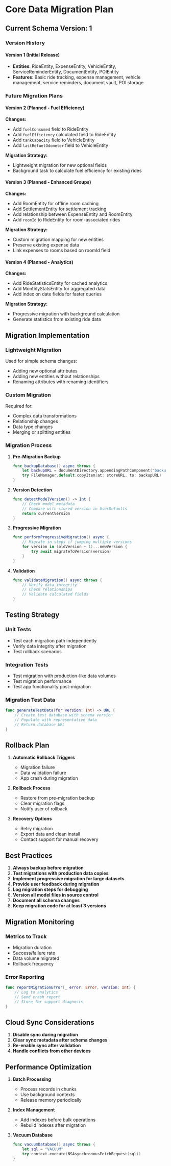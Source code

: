 # Core Data Migration Plan

## Current Schema Version: 1

### Version History

#### Version 1 (Initial Release)
- **Entities**: RideEntity, ExpenseEntity, VehicleEntity, ServiceReminderEntity, DocumentEntity, POIEntity
- **Features**: Basic ride tracking, expense management, vehicle management, service reminders, document vault, POI storage

### Future Migration Plans

#### Version 2 (Planned - Fuel Efficiency)
**Changes:**
- Add `fuelConsumed` field to RideEntity
- Add `fuelEfficiency` calculated field to RideEntity
- Add `tankCapacity` field to VehicleEntity
- Add `lastRefuelOdometer` field to VehicleEntity

**Migration Strategy:**
- Lightweight migration for new optional fields
- Background task to calculate fuel efficiency for existing rides

#### Version 3 (Planned - Enhanced Groups)
**Changes:**
- Add RoomEntity for offline room caching
- Add SettlementEntity for settlement tracking
- Add relationship between ExpenseEntity and RoomEntity
- Add `roomId` to RideEntity for room-associated rides

**Migration Strategy:**
- Custom migration mapping for new entities
- Preserve existing expense data
- Link expenses to rooms based on roomId field

#### Version 4 (Planned - Analytics)
**Changes:**
- Add RideStatisticsEntity for cached analytics
- Add MonthlyStatsEntity for aggregated data
- Add index on date fields for faster queries

**Migration Strategy:**
- Progressive migration with background calculation
- Generate statistics from existing ride data

## Migration Implementation

### Lightweight Migration
Used for simple schema changes:
- Adding new optional attributes
- Adding new entities without relationships
- Renaming attributes with renaming identifiers

### Custom Migration
Required for:
- Complex data transformations
- Relationship changes
- Data type changes
- Merging or splitting entities

### Migration Process

1. **Pre-Migration Backup**
   ```swift
   func backupDatabase() async throws {
       let backupURL = documentDirectory.appendingPathComponent("backup_v\(oldVersion).sqlite")
       try FileManager.default.copyItem(at: storeURL, to: backupURL)
   }
   ```

2. **Version Detection**
   ```swift
   func detectModelVersion() -> Int {
       // Check model metadata
       // Compare with stored version in UserDefaults
       return currentVersion
   }
   ```

3. **Progressive Migration**
   ```swift
   func performProgressiveMigration() async {
       // Migrate in steps if jumping multiple versions
       for version in (oldVersion + 1)...newVersion {
           try await migrateToVersion(version)
       }
   }
   ```

4. **Validation**
   ```swift
   func validateMigration() async throws {
       // Verify data integrity
       // Check relationships
       // Validate calculated fields
   }
   ```

## Testing Strategy

### Unit Tests
- Test each migration path independently
- Verify data integrity after migration
- Test rollback scenarios

### Integration Tests
- Test migration with production-like data volumes
- Test migration performance
- Test app functionality post-migration

### Migration Test Data
```swift
func generateTestData(for version: Int) -> URL {
    // Create test database with schema version
    // Populate with representative data
    // Return database URL
}
```

## Rollback Plan

1. **Automatic Rollback Triggers**
   - Migration failure
   - Data validation failure
   - App crash during migration

2. **Rollback Process**
   - Restore from pre-migration backup
   - Clear migration flags
   - Notify user of rollback

3. **Recovery Options**
   - Retry migration
   - Export data and clean install
   - Contact support for manual recovery

## Best Practices

1. **Always backup before migration**
2. **Test migrations with production data copies**
3. **Implement progressive migration for large datasets**
4. **Provide user feedback during migration**
5. **Log migration steps for debugging**
6. **Version all model files in source control**
7. **Document all schema changes**
8. **Keep migration code for at least 3 versions**

## Migration Monitoring

### Metrics to Track
- Migration duration
- Success/failure rate
- Data volume migrated
- Rollback frequency

### Error Reporting
```swift
func reportMigrationError(_ error: Error, version: Int) {
    // Log to analytics
    // Send crash report
    // Store for support diagnosis
}
```

## Cloud Sync Considerations

1. **Disable sync during migration**
2. **Clear sync metadata after schema changes**
3. **Re-enable sync after validation**
4. **Handle conflicts from other devices**

## Performance Optimization

1. **Batch Processing**
   - Process records in chunks
   - Use background contexts
   - Release memory periodically

2. **Index Management**
   - Add indexes before bulk operations
   - Rebuild indexes after migration

3. **Vacuum Database**
   ```swift
   func vacuumDatabase() async throws {
       let sql = "VACUUM"
       try context.execute(NSAsynchronousFetchRequest(sql))
   }
   ```